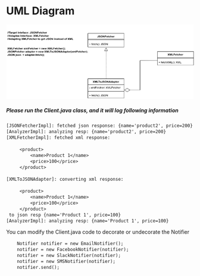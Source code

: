 # UML Diagram
![UML Diagram](adapterDesignPattern.png)

##### Please run the Client.java class, and it will log following information

```
[JSONFetcherImpl]: fetched json response: {name='product2', price=200}
[AnalyzerImpl]: analyzing resp: {name='product2', price=200}
[XMLFetcherImpl]: fetched xml response:      

     <product>
         <name>Product 1</name>
         <price>100</price>
     </product>

[XMLToJSONAdapter]: converting xml response:      

     <product>
         <name>Product 1</name>
         <price>100</price>
     </product>
 to json resp {name='Product 1', price=100}
[AnalyzerImpl]: analyzing resp: {name='Product 1', price=100}
```

You can modify the Client.java code to decorate or undecorate the Notifier
```
    Notifier notifier = new EmailNotifier();
    notifier = new FacebookNotifier(notifier);
    notifier = new SlackNotifier(notifier);
    notifier = new SMSNotifier(notifier);
    notifier.send();
```